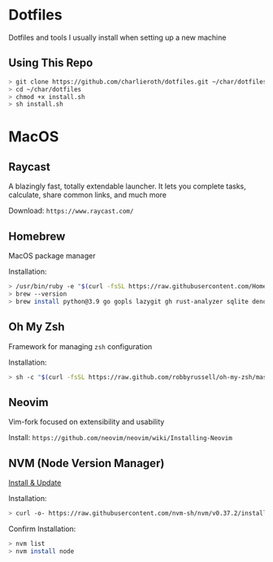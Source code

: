 # Dotfiles

Dotfiles and tools I usually install when setting up a new machine

## Using This Repo
``` bash
> git clone https://github.com/charlieroth/dotfiles.git ~/char/dotfiles
> cd ~/char/dotfiles
> chmod +x install.sh
> sh install.sh
```


# MacOS

## Raycast

A blazingly fast, totally extendable launcher. It lets you complete tasks, calculate, share common links, and much more

Download: `https://www.raycast.com/`


## Homebrew

MacOS package manager

Installation:
```bash
> /usr/bin/ruby -e "$(curl -fsSL https://raw.githubusercontent.com/Homebrew/install/master/install)"`
> brew --version
> brew install python@3.9 go gopls lazygit gh rust-analyzer sqlite deno neovim lua-language-server tree tree-sitter
```

## Oh My Zsh

Framework for managing `zsh` configuration

Installation:
```bash
> sh -c "$(curl -fsSL https://raw.github.com/robbyrussell/oh-my-zsh/master/tools/install.sh)"`
```


## Neovim

Vim-fork focused on extensibility and usability

Install: `https://github.com/neovim/neovim/wiki/Installing-Neovim`


## NVM (Node Version Manager)

[Install & Update](https://github.com/nvm-sh/nvm#installing-and-updating)

Installation:
```bash
> curl -o- https://raw.githubusercontent.com/nvm-sh/nvm/v0.37.2/install.sh | bash`
```

Confirm Installation:
```bash
> nvm list
> nvm install node
```
